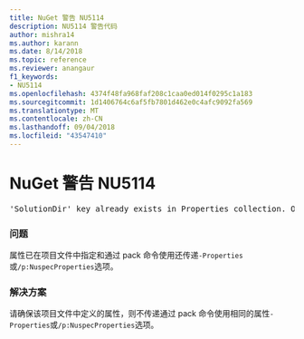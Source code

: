 ```yaml
---
title: NuGet 警告 NU5114
description: NU5114 警告代码
author: mishra14
ms.author: karann
ms.date: 8/14/2018
ms.topic: reference
ms.reviewer: anangaur
f1_keywords:
- NU5114
ms.openlocfilehash: 4374f48fa968faf208c1caa0ed014f0295c1a183
ms.sourcegitcommit: 1d1406764c6af5fb7801d462e0c4afc9092fa569
ms.translationtype: MT
ms.contentlocale: zh-CN
ms.lasthandoff: 09/04/2018
ms.locfileid: "43547410"
---
```

# <a name="nuget-warning-nu5114"></a>NuGet 警告 NU5114
<pre>'SolutionDir' key already exists in Properties collection. Overriding value.</pre>

### <a name="issue"></a>问题

属性已在项目文件中指定和通过 pack 命令使用还传递`-Properties`或`/p:NuspecProperties`选项。 


### <a name="solution"></a>解决方案

请确保该项目文件中定义的属性，则不传递通过 pack 命令使用相同的属性`-Properties`或`/p:NuspecProperties`选项。 

